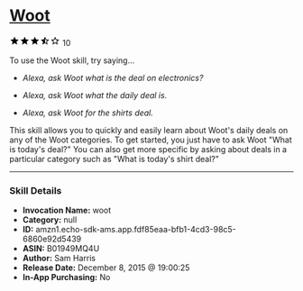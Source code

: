 # [Woot](http://alexa.amazon.com/#skills/amzn1.echo-sdk-ams.app.fdf85eaa-bfb1-4cd3-98c5-6860e92d5439)
![3.2 stars](../../images/ic_star_black_18dp_1x.png)![3.2 stars](../../images/ic_star_black_18dp_1x.png)![3.2 stars](../../images/ic_star_black_18dp_1x.png)![3.2 stars](../../images/ic_star_half_black_18dp_1x.png)![3.2 stars](../../images/ic_star_border_black_18dp_1x.png) 10

To use the Woot skill, try saying...

* *Alexa, ask Woot what is the deal on electronics?*

* *Alexa, ask Woot what the daily deal is.*

* *Alexa, ask Woot for the shirts deal.*

This skill allows you to quickly and easily learn about Woot's daily deals on any of the Woot categories. To get started, you just have to ask Woot "What is today's deal?" You can also get more specific by asking about deals in a particular category such as "What is today's shirt deal?"

***

### Skill Details

* **Invocation Name:** woot
* **Category:** null
* **ID:** amzn1.echo-sdk-ams.app.fdf85eaa-bfb1-4cd3-98c5-6860e92d5439
* **ASIN:** B01949MQ4U
* **Author:** Sam Harris
* **Release Date:** December 8, 2015 @ 19:00:25
* **In-App Purchasing:** No
